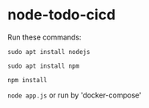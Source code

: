 # node-todo-cicd

Run these commands:


`sudo apt install nodejs`


`sudo apt install npm`


`npm install`

`node app.js`
or run by 'docker-compose'

